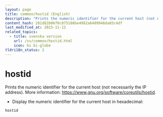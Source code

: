 ```yaml
---
layout: page
title: common/hostid (English)
description: "Prints the numeric identifier for the current host (not necessarily the IP address)."
content_hash: 281d82b06f0c875186be4982a6409946da03c4df
last_modified_at: 2023-11-12
related_topics:
  - title: svenska version
    url: /sv/common/hostid.html
    icon: bi bi-globe
tldri18n_status: 2
---
```

# hostid

Prints the numeric identifier for the current host (not necessarily the IP address).
More information: <https://www.gnu.org/software/coreutils/hostid>.

- Display the numeric identifier for the current host in hexadecimal:

`hostid`
